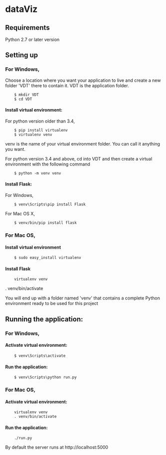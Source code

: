 # dataViz

## Requirements

Python 2.7 or later version


## Setting up

### For Windows,

Choose a location where you want your application to live and create a new folder 'VDT' there to contain it. 
VDT is the application folder.

        $ mkdir VDT
        $ cd VDT
        
#### Install virtual environment:

For python version older than 3.4,

        $ pip install virtualenv
        $ virtualenv venv
        
venv is the name of your virtual environment folder. You can call it anything you want.

For python version 3.4 and above,
cd into VDT and then create a virtual environment with the following command

        $ python -m venv venv
        
#### Install Flask:

For Windows,

        $ venv\Scripts\pip install Flask 
        
For Mac OS X,

        $ venv/bin/pip install flask

        
### For Mac OS,

#### Install virtual environment

        $ sudo easy_install virtualenv
        
#### Install Flask

        virtualenv venv
. venv/bin/activate
 



You will end up with a folder named 'venv' that contains a complete Python environment ready to be used for this project


## Running the application:

### For Windows,

#### Activate virtual environment:

        $ venv\Scripts\activate

#### Run the application:

        $ venv\Scripts\python run.py
        
### For Mac OS,

#### Activate virtual environment:

        virtualenv venv
        . venv/bin/activate

#### Run the application:

        ./run.py


By default the server runs at 
http://localhost:5000


